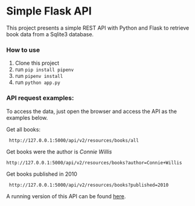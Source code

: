# Simple Flask API

This project presents a simple REST API with Python and Flask to retrieve book data from a Sqlite3 database.

### How to use

1. Clone this project
2. run ```pip install pipenv```
3. run ```pipenv install```
4. run ```python app.py```

### API request examples:
To access the data, just open the browser and access the API as the examples below.

Get all books:

``` http://127.0.0.1:5000/api/v2/resources/books/all```

Get books were the author is *Connie Willis*

```http://127.0.0.1:5000/api/v2/resources/books?author=Connie+Willis```

Get books published in 2010

``` http://127.0.0.1:5000/api/v2/resources/books?published=2010```

A running version of this API can be found [here](https://simpleflaskapi-cpatrickalves.herokuapp.com/).